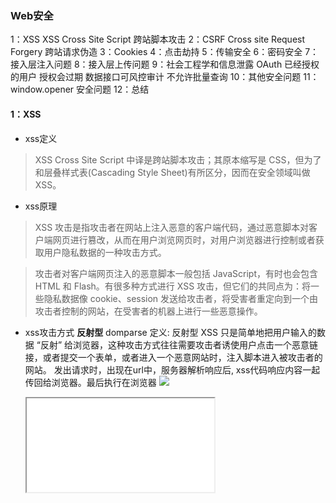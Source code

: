 ### Web安全

1：XSS XSS Cross Site Script 跨站脚本攻击
2：CSRF  Cross site Request Forgery 跨站请求伪造
3：Cookies
4：点击劫持
5：传输安全
6：密码安全
7：接入层注入问题
8：接入层上传问题
9：社会工程学和信息泄露 OAuth  已经授权的用户 授权会过期  数据接口可风控审计 不允许批量查询
10：其他安全问题 
11： window.opener 安全问题
12：总结


#### 1：XSS
- xss定义
> XSS Cross Site Script 中译是跨站脚本攻击；其原本缩写是 CSS，但为了和层叠样式表(Cascading Style Sheet)有所区分，因而在安全领域叫做 XSS。

- xss原理
> XSS 攻击是指攻击者在网站上注入恶意的客户端代码，通过恶意脚本对客户端网页进行篡改，从而在用户浏览网页时，对用户浏览器进行控制或者获取用户隐私数据的一种攻击方式。

> 攻击者对客户端网页注入的恶意脚本一般包括 JavaScript，有时也会包含 HTML 和 Flash。有很多种方式进行 XSS 攻击，但它们的共同点为：将一些隐私数据像 cookie、session 发送给攻击者，将受害者重定向到一个由攻击者控制的网站，在受害者的机器上进行一些恶意操作。

- xss攻击方式
  **反射型** domparse
    定义: 反射型 XSS 只是简单地把用户输入的数据 “反射” 给浏览器，这种攻击方式往往需要攻击者诱使用户点击一个恶意链接，或者提交一个表单，或者进入一个恶意网站时，注入脚本进入被攻击者的网站。
    发出请求时，出现在url中，服务器解析响应后, xss代码响应内容一起传回给浏览器。最后执行在浏览器
    <img src="null" onerroe = "alert(1)">
    <p onclick="alert('aaa')"></p>
    <iframe src="//baidu.comt.html">
  **存储型**
    定义: 存储型 XSS 会把用户输入的数据 "存储" 在服务器端，当浏览器请求数据时，脚本从服务器上传回并执行。这种 XSS 攻击具有很强的稳定性。
    差别: 差别仅在于提交代码仅在于服务器端 数据库 内存 文件
    场景: 攻击者在社区或论坛上写下一篇包含恶意 JavaScript 代码的文章或评论，文章或评论发表后，所有访问该文章或评论的用户，都会在他们的浏览器中执行这段恶意的 JavaScript 代码。
  **基于DOM**
    定义: 基于 DOM 的 XSS 攻击是指通过恶意脚本修改页面的 DOM 结构，是纯粹发生在客户端的攻击。

- xss防御措施
    编码
        entity编码
    过滤
        dom属性 onerror
        style节点，script  iframe节点
    校正   
        编码直接解码entity
        dom parse转化 校正不配对的dom标签
    HttpOnly 最早由微软提出，至今已经成为一个标准。浏览器将禁止页面的Javascript 访问带有 HttpOnly 属性的Cookie。
        通常 Cookie 中都包含了用户的登录凭证信息，攻击者在获取到 Cookie 之后，则可以发起 Cookie 劫持攻击。所以，严格来说，HttpOnly 并非阻止 XSS 攻击，而是能阻止 XSS 攻击后的 Cookie 劫持攻击。
    输入检查
    恶意表单
    HTML：xss转义 < > "" ''  破坏结构
    页面之前必须加以encode
    js:innerHTML转义
    css:expression计算
    输入检查 decodingMap
    -  &符号："&", "&amp;"
    - 双引号："\"", "&quot;"
    - 小于号："<", "&lt;"
    - 大于号：">", "&gt;"
    - 单引号："'", "&#39;"

富文本：
    黑名单过滤，正则表达过滤；
    白名单保留部分标签和属性，只允许指定标签麻烦数据结构组装


#### 二：CSRF
>CSRF，即 Cross Site Request Forgery，中译是跨站请求伪造，是一种劫持受信任用户向服务器发送非预期请求的攻击方式。

>通常情况下，CSRF 攻击是攻击者借助受害者的 Cookie 骗取服务器的信任，可以在受害者毫不知情的情况下以受害者名义伪造请求发送给受攻击服务器，从而在并未授权的情况下执行在权限保护之下的操作

1：csrf跨站伪造提交 post请求
2：用户打开任意第三方网站，在新闻网站发布一条评论  网络蠕虫

场景：公共类。
  服务器传递一个加密后的token，给前台页面；
  前端做提交的时候，连同这个token做为隐藏的字段，form表单之后，一起提交服务器。
  服务器接收请求，先检测token是否合法，合法就进入。
  隐藏的校验问题。

CSRF攻击原理

CSRF攻击危害
  - 利用用户登陆状态
  - 盗取用户资金
  - 用户不知情
  - 冒充用户发帖背锅
  - 完成业务请求

CSRF防御
  - 1：在前端页面添加验证码 ccap图形验证码
  - 2：token
  - 4：same-site
  - 3：验证referer 根据 HTTP 协议，在 HTTP 头中有一个字段叫 Referer，它记录了该 HTTP 请求的来源地址。通过 Referer Check，可以检查请求是否来自合法的"源"。
  - 4：禁止来自第三方网站请求


#### 三：Cookies问题
前端数据存储
后台通过http头设置  document.cookie 不能覆盖增加原来值
请求时通过http头传给后端
前端可读性
遵守同源策略

Cookies特性  
    域名  有效期  路径  http-only secure {支持https}
    删除Cookies也是设置它的有效期 document.cookies = ";expires:时间"

作用：
    存储个性化设置
    存储未登录时用户唯一标示
    存储已经登陆用户的凭证
    存储其他业务数据
    
Cookies登陆用户凭证
    前端提交用户名和密码
    后端验证用户名密码
    后端 通过http头设置用户凭证
    后续访问先验证凭证

        用户ID有隐患，其他人篡改就模拟登陆
        用户ID+签名，只有自己算得出来，签名不可逆；明文透露出来；userId透露出来；重新计算
        SessionId  随机的字符串，一把钥匙找到自己信息； 存到换成数据库，不放内存；


Cookies 和XSS关系
1：xss可以偷取Cookies:偷走用户登陆态
2：http-only的cookie不会被偷

Cookies 和CSRF关系
1：CSRF利用了用户Cookies，带上目标用户网站Cookies
2：攻击站点无法读写Cookies
3：最好能阻止第三方使用Cookies

安全案例
教务系统开源的CMS，使用username唯一标识，该文章直接暴露了username；可以使用任意username登陆后台


Cookies安全策略
1：签名防篡改
2：私有变换（加密）
3：http-only防止XSS
4：secure 只有在https读取cookies
5：same-site CSRF 只在chrome

#### 四：点击劫持
用户亲手操作
用户不知情
...
1：js并不能完全设置点击劫持
if(top.location!=window.location）
    top.location==window.location
iframe 可以设置 sandbox="allow-forms" 禁止js的时候就不管用了

2：X-FRAME-OPTIONS 禁止内嵌
    x-Frame-Options DENY SAMEORING ALLOW_FROM （指定）
               DENY  // 拒绝任何域加载
        SAMEORIGIN / / 允许同源域下加载
        ALLOW-FROM  // 可以定义允许frame加载的页面地址:

3：其他辅助手段


#### 五：传输协议 hhtp https 
1：http传输 窃听 篡改

traceroute www.tooobug.net 【tracert】
anyproxy  

2：运营商劫持
3：公共wifi获取密码


#### 其他安全
拒绝DOS服务攻击
1：模拟正常用户
2：大量占用服务器资源
3：无法服务正常用户

1：TCP半连接 产生等待
2：HTTP连接
3：DNS 域名解析服务器 访问负债

大规模分布式拒绝服务攻击DDOS
1：流量可达几十到上百G
2：分布式（肉鸡、代理）
3：极难防御

DOS攻击案例
2009年5月19号，
全国断网
游戏私服互相DDOS
换目标，攻击DNS服务器
DNS服务器机器下线
数十万网站DNS解析弹框

1：防火墙，交换机，路由器，流量清洗，高访IP
2

1：避免重逻辑业务
2：快速失败快速返回
3：防雪崩机制
4：有损服务
5：CDN


重放攻击
用户多次消费
登陆态被盗取
多次抽奖
加密https
时间戳
token
nonce
签名

11： window.opener 安全问题

window.opener 表示打开当前窗体页面的的父窗体的是谁。例如，在 A 页面中，通过一个带有 target="_blank" 的 a 标签打开了一个新的页面 B，那么在 B 页面里，window.opener 的值为 A 页面的 window 对象。


一般来说，打开同源(域名相同)的页面，不会有什么问题。但对于跨域的外部链接来说，存在一个被钓鱼的风险。比如你正在浏览购物网站，从当前网页打开了某个外部链接，在打开的外部页面，可以通过 window.opener.location 改写来源站点的地址。利用这一点，将来源站点改写到钓鱼站点页面上，例如跳转到伪造的高仿购物页面，当再回到购物页面的时候，是很难发现购物网站的地址已经被修改了的，这个时候你的账号就存在被钓鱼的可能了

1. 设置 rel 属性
```js
<a href="https://xxxx" rel="noopener noreferrer"> 外链 <a>
```
rel=noopener 规定禁止新页面传递源页面的地址，通过设置了此属性的链接打开的页面，其 window.opener 的值为 null。
2. 将外链替换为内部的跳转连接服务，跳转时先跳到内部地址，再由服务器 redirect 到外链。
3. 可以由 widow.open 打开外链。